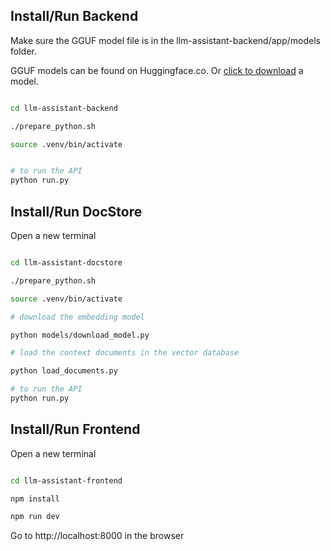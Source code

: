 ## Install/Run Backend

Make sure the GGUF model file is in the llm-assistant-backend/app/models folder.

GGUF models can be found on Huggingface.co. Or [click to download](https://huggingface.co/MaziyarPanahi/Qwen2-7B-Instruct-GGUF/resolve/main/Qwen2-7B-Instruct.Q6_K.gguf?download=true) a model.

``` bash

cd llm-assistant-backend

./prepare_python.sh

source .venv/bin/activate


# to run the API
python run.py

```

## Install/Run DocStore


Open a new terminal

``` bash

cd llm-assistant-docstore

./prepare_python.sh

source .venv/bin/activate

# download the embedding model

python models/download_model.py

# load the context documents in the vector database

python load_documents.py

# to run the API
python run.py
```

## Install/Run Frontend

Open a new terminal

``` bash

cd llm-assistant-frontend

npm install

npm run dev
```

Go to http://localhost:8000 in the browser


